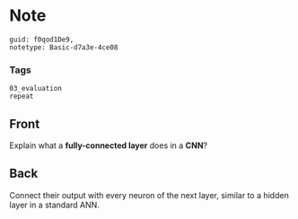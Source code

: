 # Note
```
guid: f0qod1De9,
notetype: Basic-d7a3e-4ce08
```

### Tags
```
03_evaluation
repeat
```

## Front
Explain what a <b>fully-connected layer</b> does in a <b>CNN</b>?

## Back
Connect their output with every neuron of the next layer, similar to a hidden layer in a standard ANN.
